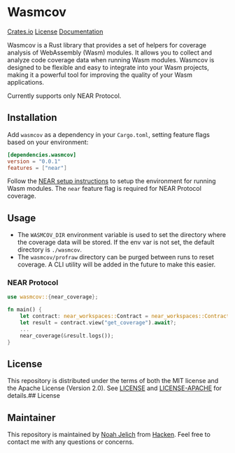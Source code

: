 # Wasmcov

[Crates.io](https://crates.io/crates/wasmcov)
[License](https://opensource.org/licenses/MIT)
[Documentation](https://hknio.github.io/wasmcov/)

Wasmcov is a Rust library that provides a set of helpers for coverage analysis of WebAssembly (Wasm) modules. It allows you to collect and analyze code coverage data when running Wasm modules. Wasmcov is designed to be flexible and easy to integrate into your Wasm projects, making it a powerful tool for improving the quality of your Wasm applications.

Currently supports only NEAR Protocol.

## Installation

Add `wasmcov` as a dependency in your `Cargo.toml`, setting feature flags based on your environment:

```toml
[dependencies.wasmcov]
version = "0.0.1"
features = ["near"]
```

Follow the [NEAR setup instructions](blockchains/NEAR.md) to setup the environment for running Wasm modules. The `near` feature flag is required for NEAR Protocol coverage.

## Usage

- The `WASMCOV_DIR` environment variable is used to set the directory where the coverage data will be stored. If the env var is not set, the default directory is `./wasmcov`.
- The `wasmcov/profraw` directory can be purged between runs to reset coverage. A CLI utility will be added in the future to make this easier. 


### NEAR Protocol
```rust
use wasmcov::{near_coverage};

fn main() {
    let contract: near_workspaces::Contract = near_workspaces::Contract::new();
    let result = contract.view("get_coverage").await?;
    ...
    near_coverage(&result.logs());
}
```

## License

This repository is distributed under the terms of both the MIT license and the Apache License (Version 2.0). See [LICENSE](LICENSE) and [LICENSE-APACHE](LICENSE-APACHE) for details.## License

## Maintainer

This repository is maintained by [Noah Jelich](https://www.linkedin.com/in/njelich/) from [Hacken](https://hacken.io/). Feel free to contact me with any questions or concerns.

